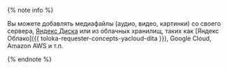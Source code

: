 
{% note info %}

Вы можете добавлять медиафайлы (аудио, видео, картинки) со своего сервера, [Яндекс Диска](../../../reference/helper.proxy.md) или из облачных хранилищ, таких как [Яндекс Облако]({{ toloka-requester-concepts-yacloud-dita }}), Google Cloud, Amazon AWS и т.п.

{% endnote %}
